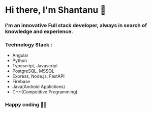 # Hi there, I'm Shantanu 👋

### I'm an innovative Full stack developer, always in search of knowledge and experience.

### Technology Stack :
- Angular
- Python
- Typescript, Javascript
- PostgreSQL, MSSQL
- Express, Node.js, FastAPI
- Firebase
- Java(Android Applictions)
- C++(Competitive Programming)

### Happy coding 👨‍💻 





